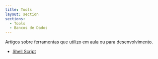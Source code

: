 ```yaml
---
title: Tools
layout: section
sections:
  - Tools
  - Bancos de Dados
---
```


Artigos sobre ferramentas que utilizo em aula ou para desenvolvimento.

* [Shell Script](shellscript)
